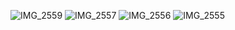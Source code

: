 ![IMG_2559](https://github.com/mucahitozturkes/Programatic-UI-Coffee/assets/138803167/5310a8b7-e4d6-4309-a1bf-2c8365bf14ef)
![IMG_2557](https://github.com/mucahitozturkes/Programatic-UI-Coffee/assets/138803167/ffd30212-46f5-4013-bdb4-78e99e8b0f79)
![IMG_2556](https://github.com/mucahitozturkes/Programatic-UI-Coffee/assets/138803167/ad5ef8b5-d172-404b-961d-bb27d41ce935)
![IMG_2555](https://github.com/mucahitozturkes/Programatic-UI-Coffee/assets/138803167/94c9c82a-6109-4f7d-b73f-a4a2fe88eb94)
